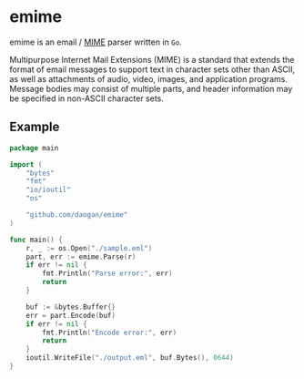 # emime

emime is an email / [MIME](https://datatracker.ietf.org/doc/html/rfc2045) parser written in `Go`.

Multipurpose Internet Mail Extensions (MIME) is a standard that extends the format of email messages to support text in character sets other than ASCII, as well as attachments of audio, video, images, and application programs. Message bodies may consist of multiple parts, and header information may be specified in non-ASCII character sets. 


## Example

```go
package main

import (
	"bytes"
	"fmt"
	"io/ioutil"
	"os"

	"github.com/daogan/emime"
)

func main() {
	r, _ := os.Open("./sample.eml")
	part, err := emime.Parse(r)
	if err != nil {
		fmt.Println("Parse error:", err)
		return
	}

	buf := &bytes.Buffer{}
	err = part.Encode(buf)
	if err != nil {
		fmt.Println("Encode error:", err)
		return
	}
	ioutil.WriteFile("./output.eml", buf.Bytes(), 0644)
}
```
